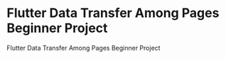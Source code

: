 # Flutter Data Transfer Among Pages Beginner Project
Flutter Data Transfer Among Pages Beginner Project
